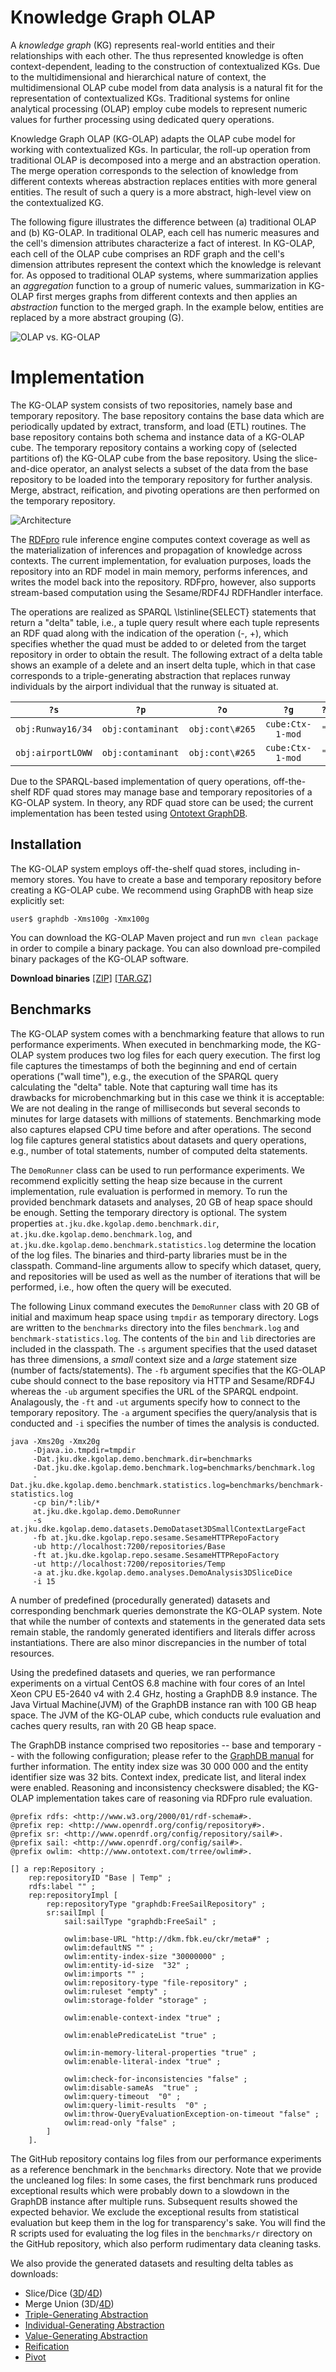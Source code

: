 # Knowledge Graph OLAP

A *knowledge graph* (KG) represents real-world entities and their relationships with each other. The thus represented knowledge is often context-dependent, leading to the construction of contextualized KGs. Due to the multidimensional and hierarchical nature of context, the multidimensional OLAP cube model from data analysis is a natural fit for the representation of contextualized KGs. Traditional systems for online analytical processing (OLAP) employ cube models to represent numeric values for further processing using dedicated query operations. 

Knowledge Graph OLAP (KG-OLAP) adapts the OLAP cube model for working with contextualized KGs. In particular, the roll-up operation from traditional OLAP is decomposed into a merge and an abstraction operation. The merge operation corresponds to the selection of knowledge from different contexts whereas abstraction replaces entities with more general entities. The result of such a query is a more abstract, high-level view on the contextualized KG.

The following figure illustrates the difference between (a) traditional OLAP and (b) KG-OLAP. In traditional OLAP, each cell has numeric measures and the cell's dimension attributes characterize a fact of interest. In KG-OLAP, each cell of the OLAP cube comprises an RDF graph and the cell's dimension attributes represent the context which the knowledge is relevant for. As opposed to traditional OLAP systems, where summarization applies an *aggregation* function to a group of numeric values, summarization in KG-OLAP first merges graphs from different contexts and then applies an *abstraction* function to the merged graph. In the example below, entities are replaced by a more abstract grouping (G).

![OLAP vs. KG-OLAP](img/kgolap-overview.png)

# Implementation
The KG-OLAP system consists of two repositories, namely base and temporary repository. The base repository contains the base data which are periodically updated by extract, transform, and load (ETL) routines. The base repository contains both schema and instance data of a KG-OLAP cube. The temporary repository contains a working copy of (selected partitions of) the KG-OLAP cube from the base repository. Using the slice-and-dice operator, an analyst selects a subset of the data from the base repository to be loaded into the temporary repository for further analysis. Merge, abstract, reification, and pivoting operations are then performed on the temporary repository.

![Architecture](img/architecture.png)

The [RDFpro](https://github.com/dkmfbk/rdfpro) rule inference engine computes context coverage as well as the
materialization of inferences and propagation of knowledge across contexts. The current
implementation, for evaluation purposes, loads the repository into an RDF model in
main memory, performs inferences, and writes the model back into the repository.
RDFpro, however, also supports stream-based computation using the Sesame/RDF4J
RDFHandler interface.

The operations are realized as SPARQL \lstinline{SELECT} statements that return a "delta" table, i.e., a tuple query result where each tuple represents an RDF quad along with the indication of the operation (-, +), which specifies whether the quad must be added to or deleted from the target repository in order to obtain the result. The following extract of a delta table shows an example of a delete and an insert delta tuple, which in that case corresponds to a triple-generating abstraction that replaces runway individuals by the airport individual that the runway is situated at.

`?s` | `?p` | `?o` | `?g` | `?op` 
:-:|:--:|:--:|:--:|:---:
`obj:Runway16/34` | `obj:contaminant` | `obj:cont\#265` | `cube:Ctx-1-mod` | `"-"`
`obj:airportLOWW` | `obj:contaminant` | `obj:cont\#265` | `cube:Ctx-1-mod` | `"+"`

Due to the SPARQL-based implementation of query operations, off-the-shelf RDF
quad stores may manage base and temporary repositories of a KG-OLAP system. In
theory, any RDF quad store can be used; the current implementation has been tested
using [Ontotext GraphDB](https://www.ontotext.com/products/graphdb/). 

## Installation
The KG-OLAP system employs off-the-shelf quad stores, including in-memory stores. You have to create a base and temporary repository before creating a KG-OLAP cube. We recommend using GraphDB with heap size explicitly set:

    user$ graphdb -Xms100g -Xmx100g 

You can download the KG-OLAP Maven project and run `mvn clean package` in order to compile a binary package. You can also download pre-compiled binary packages of the KG-OLAP software.

**Download binaries** [[ZIP]](../bin/kgolap-1.0.3-bin.zip) [[TAR.GZ]](../bin/kgolap-1.0.3-bin.tar.gz)

## Benchmarks
The KG-OLAP system comes with a benchmarking feature that allows to run performance experiments. When executed in benchmarking mode, the KG-OLAP system produces two log files for each query execution. The first log file captures the timestamps of both the beginning and end of certain operations ("wall time"), e.g., the execution of the SPARQL query calculating the "delta" table. Note that capturing wall time has its drawbacks for microbenchmarking but in this case we think it is acceptable: We are not dealing in the range of milliseconds but several seconds to minutes for large datasets with millions of statements. Benchmarking mode also captures elapsed CPU time before and after operations. The second log file captures general statistics about datasets and query operations, e.g., number of total statements, number of computed delta statements.

The `DemoRunner` class can be used to run performance experiments. We recommend explicitly setting the heap size because in the current implementation, rule evaluation is performed in memory. To run the provided benchmark datasets and analyses, 20 GB of heap space should be enough. Setting the temporary directory is optional. The system properties `at.jku.dke.kgolap.demo.benchmark.dir`, `at.jku.dke.kgolap.demo.benchmark.log`, and `at.jku.dke.kgolap.demo.benchmark.statistics.log` determine the location of the log files. The binaries and third-party libraries must be in the classpath. Command-line arguments allow to specify which dataset, query, and repositories will be used as well as the number of iterations that will be performed, i.e., how often the query will be executed. 

The following Linux command executes the `DemoRunner` class with 20 GB of initial and maximum heap space using `tmpdir` as temporary directory. Logs are written to the `benchmarks` directory into the files `benchmark.log` and `benchmark-statistics.log`. The contents of the `bin` and `lib` directories are included in the classpath. The `-s` argument specifies that the used dataset has three dimensions, a *small* context size and a *large* statement size (number of facts/statements). The `-fb` argument specifies that the KG-OLAP cube should connect to the base repository via HTTP and Sesame/RDF4J whereas the `-ub` argument specifies the URL of the SPARQL endpoint. Analagously, the `-ft` and `-ut` arguments specify how to connect to the temporary repository. The `-a` argument specifies the query/analysis that is conducted and `-i` specifies the number of times the analysis is conducted.
    
    java -Xms20g -Xmx20g 
         -Djava.io.tmpdir=tmpdir 
         -Dat.jku.dke.kgolap.demo.benchmark.dir=benchmarks 
         -Dat.jku.dke.kgolap.demo.benchmark.log=benchmarks/benchmark.log
         -Dat.jku.dke.kgolap.demo.benchmark.statistics.log=benchmarks/benchmark-statistics.log 
         -cp bin/*:lib/* 
         at.jku.dke.kgolap.demo.DemoRunner 
         -s at.jku.dke.kgolap.demo.datasets.DemoDataset3DSmallContextLargeFact  
         -fb at.jku.dke.kgolap.repo.sesame.SesameHTTPRepoFactory 
         -ub http://localhost:7200/repositories/Base 
         -ft at.jku.dke.kgolap.repo.sesame.SesameHTTPRepoFactory 
         -ut http://localhost:7200/repositories/Temp 
         -a at.jku.dke.kgolap.demo.analyses.DemoAnalysis3DSliceDice 
         -i 15 

A number of predefined (procedurally generated) datasets and corresponding benchmark queries demonstrate the KG-OLAP system. Note that while the number of contexts and statements in the generated data sets remain stable, the randomly generated identifiers and literals differ across instantiations. There are also minor discrepancies in the number of total resources.

Using the predefined datasets and queries, we ran performance experiments on a virtual CentOS 6.8 machine with four cores of an Intel Xeon CPU E5-2640 v4 with 2.4 GHz, hosting a GraphDB 8.9 instance. The Java Virtual Machine(JVM) of the GraphDB instance ran with 100 GB heap space. The JVM of the KG-OLAP cube, which conducts rule evaluation and caches query results, ran with 20 GB heap space.

The GraphDB instance comprised two repositories -- base and temporary -- with the following configuration; please refer to the [GraphDB manual](http://graphdb.ontotext.com/documentation/8.9/free/configuring-a-repository.html "Configuring a repository") for further information. The entity index size was 30 000 000 and the entity identifier size was 32 bits. Context index, predicate list, and literal index were enabled. Reasoning and inconsistency checkswere disabled; the KG-OLAP implementation takes care of reasoning via RDFpro rule evaluation.

    @prefix rdfs: <http://www.w3.org/2000/01/rdf-schema#>.
    @prefix rep: <http://www.openrdf.org/config/repository#>.
    @prefix sr: <http://www.openrdf.org/config/repository/sail#>.
    @prefix sail: <http://www.openrdf.org/config/sail#>.
    @prefix owlim: <http://www.ontotext.com/trree/owlim#>.
    
    [] a rep:Repository ;
        rep:repositoryID "Base | Temp" ;
        rdfs:label "" ;
        rep:repositoryImpl [
            rep:repositoryType "graphdb:FreeSailRepository" ;
            sr:sailImpl [
                sail:sailType "graphdb:FreeSail" ;
            
                owlim:base-URL "http://dkm.fbk.eu/ckr/meta#" ;
                owlim:defaultNS "" ;
                owlim:entity-index-size "30000000" ;
                owlim:entity-id-size  "32" ;
                owlim:imports "" ;
                owlim:repository-type "file-repository" ;
                owlim:ruleset "empty" ;
                owlim:storage-folder "storage" ;
 
                owlim:enable-context-index "true" ;
  
                owlim:enablePredicateList "true" ;

                owlim:in-memory-literal-properties "true" ;
                owlim:enable-literal-index "true" ;
    
                owlim:check-for-inconsistencies "false" ;
                owlim:disable-sameAs  "true" ;
                owlim:query-timeout  "0" ;
                owlim:query-limit-results  "0" ;
                owlim:throw-QueryEvaluationException-on-timeout "false" ;
                owlim:read-only "false" ;
            ]
        ].
        
The GitHub repository contains log files from our performance experiments as a reference benchmark in the `benchmarks` directory. Note that we provide the uncleaned log files: In some cases, the first benchmark runs produced exceptional results which were probably down to a slowdown in the GraphDB instance after multiple runs. Subsequent results showed the expected behavior. We exclude the exceptional results from statistical evaluation but keep them in the log for transparency's sake. You will find the R scripts used for evaluating the log files in the `benchmarks/r` directory on the GitHub repository, which also perform rudimentary data cleaning tasks.

We also provide the generated datasets and resulting delta tables as downloads:

- Slice/Dice ([3D](https://final.at/kg-olap/benchmarks-3D-slicedice.tar.gz)/[4D](https://final.at/kg-olap/benchmarks-4D-slicedice.tar.gz))
- Merge Union (3D/[4D](https://final.at/kg-olap/benchmarks-4D-merge.tar.gz))
- [Triple-Generating Abstraction](https://final.at/kg-olap/benchmarks-abstraction-triplegenerating.tar.gz)
- [Individual-Generating Abstraction](https://final.at/kg-olap/benchmarks-abstraction-individualgenerating.tar.gz)
- [Value-Generating Abstraction](https://final.at/kg-olap/benchmarks-4D-abstraction-valuegenerating.tar.gz)
- [Reification](https://final.at/kg-olap/benchmarks-reification.tar.gz)
- [Pivot](https://final.at/kg-olap/benchmarks-pivot.tar.gz)
